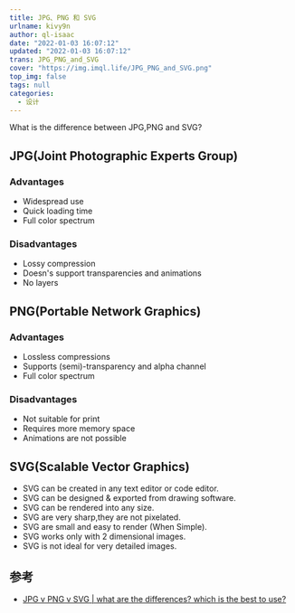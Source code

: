```yaml
---
title: JPG、PNG 和 SVG
urlname: kivy9n
author: ql-isaac
date: "2022-01-03 16:07:12"
updated: "2022-01-03 16:07:12"
trans: JPG_PNG_and_SVG
cover: "https://img.imql.life/JPG_PNG_and_SVG.png"
top_img: false
tags: null
categories:
  - 设计
---
```


What is the difference between JPG,PNG and SVG?

<!-- more -->

## JPG(Joint Photographic Experts Group)

### Advantages

- Widespread use
- Quick loading time
- Full color spectrum

### Disadvantages

- Lossy compression
- Doesn's support transparencies and animations
- No layers

## PNG(Portable Network Graphics)

### Advantages

- Lossless compressions
- Supports (semi)-transparency and alpha channel
- Full color spectrum

### Disadvantages

- Not suitable for print
- Requires more memory space
- Animations are not possible

## SVG(Scalable Vector Graphics)

- SVG can be created in any text editor or code editor.
- SVG can be designed & exported from drawing software.
- SVG can be rendered into any size.
- SVG are very sharp,they are not pixelated.
- SVG are small and easy to render (When Simple).
- SVG works only with 2 dimensional images.
- SVG is not ideal for very detailed images.

## 参考

- [JPG v PNG v SVG | what are the differences? which is the best to use?](https://www.youtube.com/watch?v=tbfguZBDHPE)
